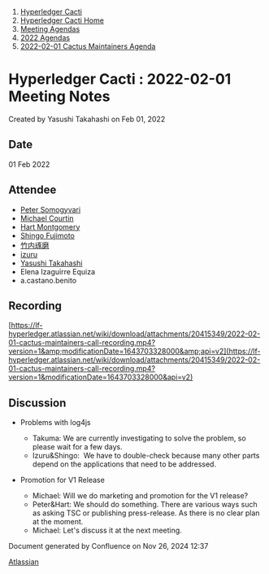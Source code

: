 1. [Hyperledger Cacti](index.html)
2. [Hyperledger Cacti Home](Hyperledger-Cacti-Home_20414469.html)
3. [Meeting Agendas](Meeting-Agendas_20414488.html)
4. [2022 Agendas](2022-Agendas_20415317.html)
5. [2022-02-01 Cactus Maintainers Agenda](2022-02-01-Cactus-Maintainers-Agenda_20415349.html)

# Hyperledger Cacti : 2022-02-01 Meeting Notes

Created by Yasushi Takahashi on Feb 01, 2022

## Date

01 Feb 2022

## Attendee

- [Peter Somogyvari](https://lf-hyperledger.atlassian.net/wiki/people/557058:54be3a11-ffe8-43a5-b37d-c854a0aa21c3?ref=confluence)
- [Michael Courtin](https://lf-hyperledger.atlassian.net/wiki/people/5aa8f7a28fb3642a6fd1fbc9?ref=confluence)
- [Hart Montgomery](https://lf-hyperledger.atlassian.net/wiki/people/712020:86f447c0-86dc-43b3-ac03-6a31923bbb84?ref=confluence)
- [Shingo Fujimoto](https://lf-hyperledger.atlassian.net/wiki/people/712020:14e583f1-56ad-4e76-a373-78870fbd000f?ref=confluence)
- [竹内琢磨](https://lf-hyperledger.atlassian.net/wiki/people/70121:99daf5c8-226c-43d4-9f24-0a46a0546192?ref=confluence)
- [izuru](https://lf-hyperledger.atlassian.net/wiki/people/625569d1eee0a9006ab7e9d8?ref=confluence)
- [Yasushi Takahashi](https://lf-hyperledger.atlassian.net/wiki/people/712020:f5c6f8a6-cbbb-4289-b94b-75a61d6ae0b4?ref=confluence)
- Elena Izaguirre Equiza
- a.castano.benito

## Recording

[https://lf-hyperledger.atlassian.net/wiki/download/attachments/20415349/2022-02-01-cactus-maintainers-call-recording.mp4?version=1&amp;modificationDate=1643703328000&amp;api=v2](https://lf-hyperledger.atlassian.net/wiki/download/attachments/20415349/2022-02-01-cactus-maintainers-call-recording.mp4?version=1&modificationDate=1643703328000&api=v2)

## Discussion

- Problems with log4js
  
  - Takuma: We are currently investigating to solve the problem, so please wait for a few days.
  - Izuru&amp;Shingo:  We have to double-check because many other parts depend on the applications that need to be addressed.
- Promotion for V1 Release
  
  - Michael: Will we do marketing and promotion for the V1 release?
  - Peter&amp;Hart: We should do something. There are various ways such as asking TSC or publishing press-release. As there is no clear plan at the moment.
  - Michael: Let's discuss it at the next meeting.

Document generated by Confluence on Nov 26, 2024 12:37

[Atlassian](http://www.atlassian.com/)
